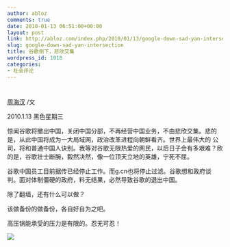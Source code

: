 ```yaml
---
author: abloz
comments: true
date: 2010-01-13 06:51:00+00:00
layout: post
link: http://abloz.com/index.php/2010/01/13/google-down-sad-yan-intersection/
slug: google-down-sad-yan-intersection
title: 谷歌倒下，悲欣交集
wordpress_id: 1018
categories:
- 社会评论
---
```


#  					 				

				

 					  					  					

[周海汉](http://blog.csdn.net/ablo_zhou) /文

2010.1.13 黑色星期三

 

惊闻谷歌将撤出中国，关闭中国分部，不再经营中国业务，不由悲欣交集。悲的是，从此中国将成为一大局域网，政治改革进程向朝鲜看齐。世界上最伟大的 公司，将和普通中国人诀别。我等对谷歌无限热爱的网民，以后日子会有多艰难？欣的是，谷歌壮士断腕，毅然决然，像一位顶天立地的英雄，宁死不屈。

谷歌中国员工目前据传已经停止工作。而g.cn也将停止过滤。谷歌想和政府谈判。面对体制僵硬的政府，料无结果，必然导致谷歌的退出中国。

除了翻墙，还有什么可以做？

该做备份的做备份，各自好自为之吧。

 

高压锅能承受的压力是有限的。忍无可忍！

  
  


![](http://img.zemanta.com/pixy.gif?x-id=28233b25-887f-8dc4-9d99-82bf38c9e05f)
